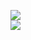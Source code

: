 [![](https://img.shields.io/badge/Made%20With-Github%20Spray-lightgrey.svg?style=for-the-badge&logo=github)](https://github.com/Annihil/github-spray#21584)  
[![](https://i.imgur.com/2DrTn0Z.gif)](https://github.com/Annihil/github-spray)